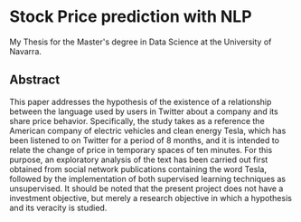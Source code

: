 # Stock Price prediction with NLP
My Thesis for the  Master's degree in Data Science at the University of Navarra.

## Abstract
This paper addresses the hypothesis of the existence of a relationship between the language used by users in Twitter about a company and its share price behavior. Specifically, the study takes as a reference the American company of electric vehicles and clean energy Tesla, which has been listened to on Twitter for a period of 8 months, and it is intended to relate the change of price in temporary spaces of ten minutes.
For this purpose, an exploratory analysis of the text has been carried out first obtained from social network publications containing the word Tesla, followed by the implementation of both supervised learning techniques as unsupervised. It should be noted that the present project does not have a investment objective, but merely a research objective in which a hypothesis and its veracity is studied.


